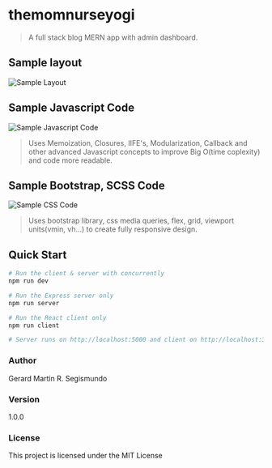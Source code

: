 # themomnurseyogi

> A full stack blog MERN app with admin dashboard.

## Sample layout

![Sample Layout](https://i.imgur.com/9LQDH85.jpg)

## Sample Javascript Code

![Sample Javascript Code](https://i.imgur.com/Zw3DXRX.jpg)

> Uses Memoization, Closures, IIFE's, Modularization, Callback and other advanced Javascript concepts to improve Big O(time coplexity) and code more readable.

## Sample Bootstrap, SCSS Code

![Sample CSS Code](https://i.imgur.com/Zw3DXRX.jpg)

> Uses bootstrap library, css media queries, flex, grid, viewport units(vmin, vh...) to create fully responsive design.

## Quick Start

```bash
# Run the client & server with concurrently
npm run dev

# Run the Express server only
npm run server

# Run the React client only
npm run client

# Server runs on http://localhost:5000 and client on http://localhost:3000
```

### Author

Gerard Martin R. Segismundo

### Version

1.0.0

### License

This project is licensed under the MIT License
